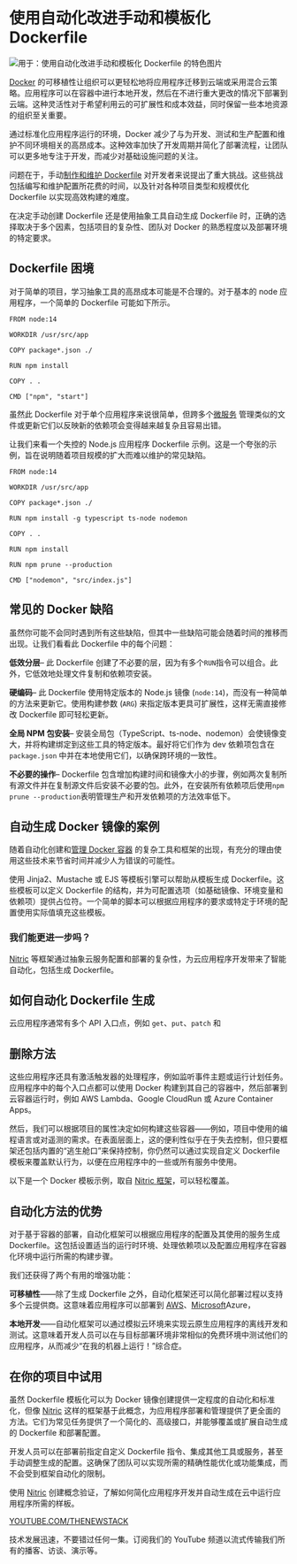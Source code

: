 # 使用自动化改进手动和模板化 Dockerfile

![用于：使用自动化改进手动和模板化 Dockerfile 的特色图片](https://cdn.thenewstack.io/media/2024/03/365f0bb7-docker-1024x744.png)

[Docker](https://thenewstack.io/containers/how-to-deploy-a-container-with-docker/) 的可移植性让组织可以更轻松地将应用程序迁移到云端或采用混合云策略。应用程序可以在容器中进行本地开发，然后在不进行重大更改的情况下部署到云端。这种灵活性对于希望利用云的可扩展性和成本效益，同时保留一些本地资源的组织至关重要。

通过标准化应用程序运行的环境，Docker 减少了与为开发、测试和生产配置和维护不同环境相关的高昂成本。这种效率加快了开发周期并简化了部署流程，让团队可以更多地专注于开发，而减少对基础设施问题的关注。

问题在于，手动[制作和维护 Dockerfile](https://thenewstack.io/docker-basics-how-to-use-dockerfiles/) 对开发者来说提出了重大挑战。这些挑战包括编写和维护配置所花费的时间，以及针对各种项目类型和规模优化 Dockerfile 以实现高效构建的难度。

在决定手动创建 Dockerfile 还是使用抽象工具自动生成 Dockerfile 时，正确的选择取决于多个因素，包括项目的复杂性、团队对 Docker 的熟悉程度以及部署环境的特定要求。

## Dockerfile 困境

对于简单的项目，学习抽象工具的高昂成本可能是不合理的。对于基本的 node 应用程序，一个简单的 Dockerfile 可能如下所示。

```
FROM node:14

WORKDIR /usr/src/app

COPY package*.json ./

RUN npm install

COPY . .

CMD ["npm", "start"]
```

虽然此 Dockerfile 对于单个应用程序来说很简单，但跨多个[微服务](https://thenewstack.io/microservices/) 管理类似的文件或更新它们以反映新的依赖项会变得越来越复杂且容易出错。

让我们来看一个失控的 Node.js 应用程序 Dockerfile 示例。这是一个夸张的示例，旨在说明随着项目规模的扩大而难以维护的常见缺陷。

```
FROM node:14

WORKDIR /usr/src/app

COPY package*.json ./

RUN npm install -g typescript ts-node nodemon

COPY . .

RUN npm install

RUN npm prune --production

CMD ["nodemon", "src/index.js"]
```

## 常见的 Docker 缺陷

虽然你可能不会同时遇到所有这些缺陷，但其中一些缺陷可能会随着时间的推移而出现。让我们看看此 Dockerfile 中的每个问题：

**低效分层**– 此 Dockerfile 创建了不必要的层，因为有多个`RUN`指令可以组合。此外，它低效地处理文件复制和依赖项安装。

**硬编码**– 此 Dockerfile 使用特定版本的 Node.js 镜像 (`node:14`)，而没有一种简单的方法来更新它。使用构建参数 (`ARG`) 来指定版本更具可扩展性，这样无需直接修改 Dockerfile 即可轻松更新。

**全局 NPM 包安装**– 安装全局包（TypeScript、ts-node、nodemon）会使镜像变大，并将构建绑定到这些工具的特定版本。最好将它们作为 dev 依赖项包含在 `package.json` 中并在本地使用它们，以确保跨环境的一致性。

**不必要的操作**– Dockerfile 包含增加构建时间和镜像大小的步骤，例如两次复制所有源文件并在复制源文件后安装不必要的包。此外，在安装所有依赖项后使用`npm prune --production`表明管理生产和开发依赖项的方法效率低下。

## 自动生成 Docker 镜像的案例

随着自动化创建和[管理 Docker 容器](https://thenewstack.io/fugue-security-config-checker-now-supports-cis-docker-benchmark-managed-containers/) 的复杂工具和框架的出现，有充分的理由使用这些技术来节省时间并减少人为错误的可能性。

使用 Jinja2、Mustache 或 EJS 等模板引擎可以帮助从模板生成 Dockerfile。这些模板可以定义 Dockerfile 的结构，并为可配置选项（如基础镜像、环境变量和依赖项）提供占位符。一个简单的脚本可以根据应用程序的要求或特定于环境的配置使用实际值填充这些模板。

### 我们能更进一步吗？

[Nitric](https://github.com/nitrictech/nitric) 等框架通过抽象云服务配置和部署的复杂性，为云应用程序开发带来了智能自动化，包括生成 Dockerfile。

## 如何自动化 Dockerfile 生成

云应用程序通常有多个 API 入口点，例如 `get`、`put`、`patch` 和
## 删除方法

这些应用程序还具有激活触发器的处理程序，例如监听事件主题或运行计划任务。应用程序中的每个入口点都可以使用 Docker 构建到其自己的容器中，然后部署到云容器运行时，例如 AWS Lambda、Google CloudRun 或 Azure Container Apps。

然后，我们可以根据项目的属性决定如何构建这些容器——例如，项目中使用的编程语言或对遥测的需求。在表面层面上，这的便利性似乎在于失去控制，但只要框架还包括内置的“逃生舱口”来保持控制，你仍然可以通过实现自定义 Dockerfile 模板来覆盖默认行为，以便在应用程序中的一些或所有服务中使用。

以下是一个 Docker 模板示例，取自 [Nitric 框架](https://github.com/nitrictech/nitric)，可以轻松覆盖。

## 自动化方法的优势

对于基于容器的部署，自动化框架可以根据应用程序的配置及其使用的服务生成 Dockerfile。这包括设置适当的运行时环境、处理依赖项以及配置应用程序在容器化环境中运行所需的构建步骤。

我们还获得了两个有用的增强功能：

**可移植性**——除了生成 Dockerfile 之外，自动化框架还可以简化部署过程以支持多个云提供商。这意味着应用程序可以部署到 [AWS](https://aws.amazon.com/?utm_content=inline-mention)、[Microsoft](https://news.microsoft.com/?utm_content=inline-mention)Azure，

**本地开发**——自动化框架可以通过模拟云环境来实现云原生应用程序的离线开发和测试。这意味着开发人员可以在与目标部署环境非常相似的免费环境中测试他们的应用程序，从而减少“在我的机器上运行！”综合症。

## 在你的项目中试用

虽然 Dockerfile 模板化可以为 Docker 镜像创建提供一定程度的自动化和标准化，但像 [Nitric](https://nitric.io) 这样的框架基于此概念，为应用程序部署和管理提供了更全面的方法。它们为常见任务提供了一个简化的、高级接口，并能够覆盖或扩展自动生成的 Dockerfile 和部署配置。

开发人员可以在部署前指定自定义 Dockerfile 指令、集成其他工具或服务，甚至手动调整生成的配置。这确保了团队可以实现所需的精确性能优化或功能集成，而不会受到框架自动化的限制。

使用 [Nitric](https://github.com/nitrictech/nitric) 创建概念验证，了解如何简化应用程序开发并自动生成在云中运行应用程序所需的样板。

[YOUTUBE.COM/THENEWSTACK](https://youtube.com/thenewstack?sub_confirmation=1)

技术发展迅速，不要错过任何一集。订阅我们的 YouTube 频道以流式传输我们所有的播客、访谈、演示等。
